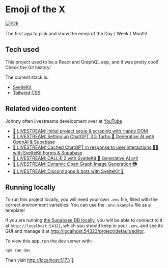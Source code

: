 # Emoji of the X

![E2E](https://github.com/jmagrippis/emoji-of-the-x/actions/workflows/playwright.yaml/badge.svg)

The first app to pick and show the emoji of the Day / Week / Month!

## Tech used

This project used to be a React and GraphQL app, and it was pretty cool! Check the Git history!

The current stack is:

- [SvelteKit](https://kit.svelte.dev/)
- [Tailwind CSS](https://tailwindcss.com/)

## Related video content

Johnny often livestreams development over at [YouTube](https://www.youtube.com/@jmagrippis)

- [🔴 LIVESTREAM: Initial project setup & scraping with Happy DOM](https://www.youtube.com/watch?v=dc5rRLHNPbg)
- [🔴 LIVESTREAM: Setting up ChatGPT 3.5 Turbo 🤖 Generative AI with OpenAI & Supabase](https://www.youtube.com/watch?v=9-U5SByu9e4)
- [🔴 LIVESTREAM: Cached ChatGPT in response to user interactions 👩‍💻 with SvelteKit Forms & Supabase](https://www.youtube.com/watch?v=-hmYEcUaKUw)
- [🔴 LIVESTREAM: DALL·E 2 with SvelteKit 🎨 Generative AI art!](https://www.youtube.com/watch?v=hDh670mxZGM)
- [🔴 LIVESTREAM: Dynamic Open Graph Image Generation 📷](https://www.youtube.com/watch?v=b3vzl9fHvkQ)
- [🔴 LIVESTREAM: Discord apps & bots with SvelteKit 🤖](https://www.youtube.com/watch?v=hxTpglNE3EY)

## Running locally

To run this project locally, you will need your own `.env` file, filled with the correct environment variables. You can use the `.env.example` file as a template!

If you are running [the Supabase DB locally](https://supabase.com/docs/guides/cli/local-development), you will be able to connect to it at `http://localhost:54321`, which you should keep in your `.env`, and see its GUI and manage it at [http://localhost:54323/project/default/editor](http://localhost:54323/project/default/editor).

To view this app, run the dev server with:

```sh
npm run dev
```

Then visit [http://localhost:5173](http://localhost:5173) 🚀

